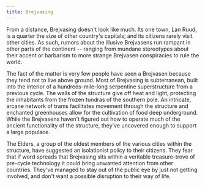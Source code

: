 ```yaml
---
title: Brejvasing
---
```

From a distance, Brejvasing doesn't look like much. Its one town, Lan Ruud, is a quarter the size of other country's capitals; and its citizens rarely visit other cities. As such, rumors about the illusive Brejvasens run rampant in other parts of the continent -- ranging from mundane stereotypes about their accent or barbarism to more strange Brejvasen conspiracies to rule the world.

The fact of the matter is very few people have seen a Brejvasen because they tend not to live above ground. Most of Brejvasing is subterranean, built into the interior of a hundreds-mile-long serpentine superstructure from a previous cycle. The walls of the structure give off heat and light, protecting the inhabitants from the frozen tundras of the southern pole. An intricate, arcane network of trams facilitates movement through the structure and enchanted greenhouses allow for the cultivation of food deep underground. While the Brejvasens haven't figured out how to operate much of the ancient functionality of the structure, they've uncovered enough to support a large populace.

The Elders, a group of the oldest members of the various cities within the structure, have suggested an isolationist policy to their citizens. They fear that if word spreads that Brejvasing sits within a veritable treasure-trove of pre-cycle technology it could bring unwanted attention from other countries. They've managed to stay out of the public eye by just not getting involved, and don't want a possible disruption to their way of life.
